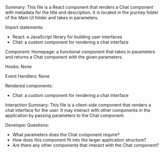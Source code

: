 Summary:
This file is a React component that renders a Chat component with metadata for the title and description. It is located in the journey folder of the Main UI folder and takes in parameters.

Import statements:
- React: a JavaScript library for building user interfaces
- Chat: a custom component for rendering a chat interface

Component:
Homepage: a functional component that takes in parameters and returns a Chat component with the given parameters.

Hooks:
None

Event Handlers:
None

Rendered components:
- Chat: a custom component for rendering a chat interface

Interaction Summary:
This file is a client-side component that renders a chat interface for the user. It may interact with other components in the application by passing parameters to the Chat component.

Developer Questions:
- What parameters does the Chat component require?
- How does this component fit into the larger application structure?
- Are there any other components that interact with the Chat component?